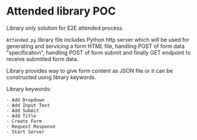 # Attended library POC

Library only solution for E2E attended process.

`Attended.py` library file includes Python http server which will be used for generating and servicing a form HTML file, handling POST of form data "specification", handling POST of form submit and finally GET endpoint to receive submitted form data.

Library provides way to give form content as JSON file or it can be constructed using library
keywords.

Library keywords:

    - Add Dropdown
    - Add Input Text
    - Add Submit
    - Add Title
    - Create Form
    - Request Response
    - Start Server
